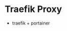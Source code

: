 # Traefik Proxy

[^1]: [Put Wildcard Certificates and SSL on EVERYTHING - Traefik Tutorial](https://www.youtube.com/watch?v=liV3c9m_OX8) :techno_tim:
  - traefik + portainer
[^2]: [Is this the BEST Reverse Proxy for Docker? // Traefik Tutorial](https://www.youtube.com/watch?v=wLrmmh1eI94) :christian_lempa:

